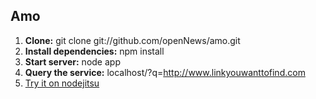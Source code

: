 ## Amo ##

 1. **Clone:** git clone git://github.com/openNews/amo.git
 2. **Install dependencies:** npm install
 3. **Start server:** node app
 4. **Query the service:** localhost/?q=http://www.linkyouwanttofind.com
 5. [Try it on nodejitsu][1]


  [1]: http://amo.nodejitsu.com/?q=http://www.buzzfeed.com/mjs538/solar-eclipse-pictures